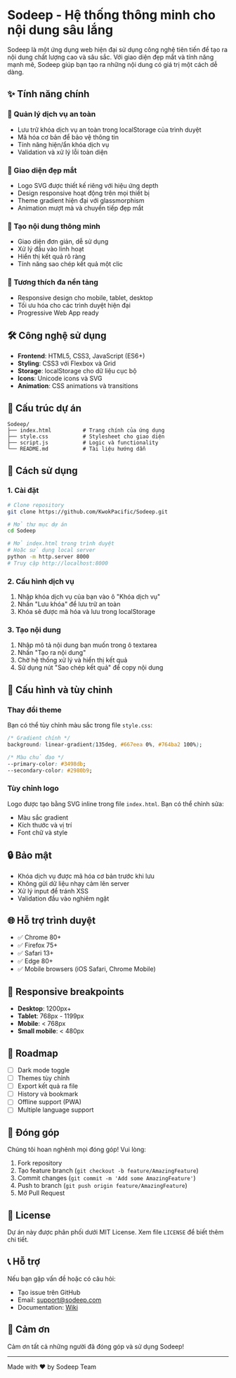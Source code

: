# Sodeep - Hệ thống thông minh cho nội dung sâu lắng

Sodeep là một ứng dụng web hiện đại sử dụng công nghệ tiên tiến để tạo ra nội dung chất lượng cao và sâu sắc. Với giao diện đẹp mắt và tính năng mạnh mẽ, Sodeep giúp bạn tạo ra những nội dung có giá trị một cách dễ dàng.

## ✨ Tính năng chính

### 🔐 Quản lý dịch vụ an toàn
- Lưu trữ khóa dịch vụ an toàn trong localStorage của trình duyệt
- Mã hóa cơ bản để bảo vệ thông tin
- Tính năng hiện/ẩn khóa dịch vụ
- Validation và xử lý lỗi toàn diện

### 🎨 Giao diện đẹp mắt
- Logo SVG được thiết kế riêng với hiệu ứng depth
- Design responsive hoạt động trên mọi thiết bị
- Theme gradient hiện đại với glassmorphism
- Animation mượt mà và chuyển tiếp đẹp mắt

### 🚀 Tạo nội dung thông minh
- Giao diện đơn giản, dễ sử dụng
- Xử lý đầu vào linh hoạt
- Hiển thị kết quả rõ ràng
- Tính năng sao chép kết quả một clic

### 📱 Tương thích đa nền tảng
- Responsive design cho mobile, tablet, desktop
- Tối ưu hóa cho các trình duyệt hiện đại
- Progressive Web App ready

## 🛠️ Công nghệ sử dụng

- **Frontend**: HTML5, CSS3, JavaScript (ES6+)
- **Styling**: CSS3 với Flexbox và Grid
- **Storage**: localStorage cho dữ liệu cục bộ
- **Icons**: Unicode icons và SVG
- **Animation**: CSS animations và transitions

## 📂 Cấu trúc dự án

```
Sodeep/
├── index.html          # Trang chính của ứng dụng
├── style.css           # Stylesheet cho giao diện
├── script.js           # Logic và functionality
└── README.md           # Tài liệu hướng dẫn
```

## 🚀 Cách sử dụng

### 1. Cài đặt
```bash
# Clone repository
git clone https://github.com/KwokPacific/Sodeep.git

# Mở thư mục dự án
cd Sodeep

# Mở index.html trong trình duyệt
# Hoặc sử dụng local server
python -m http.server 8000
# Truy cập http://localhost:8000
```

### 2. Cấu hình dịch vụ
1. Nhập khóa dịch vụ của bạn vào ô "Khóa dịch vụ"
2. Nhấn "Lưu khóa" để lưu trữ an toàn
3. Khóa sẽ được mã hóa và lưu trong localStorage

### 3. Tạo nội dung
1. Nhập mô tả nội dung bạn muốn trong ô textarea
2. Nhấn "Tạo ra nội dung"
3. Chờ hệ thống xử lý và hiển thị kết quả
4. Sử dụng nút "Sao chép kết quả" để copy nội dung

## 🔧 Cấu hình và tùy chỉnh

### Thay đổi theme
Bạn có thể tùy chỉnh màu sắc trong file `style.css`:
```css
/* Gradient chính */
background: linear-gradient(135deg, #667eea 0%, #764ba2 100%);

/* Màu chủ đạo */
--primary-color: #3498db;
--secondary-color: #2980b9;
```

### Tùy chỉnh logo
Logo được tạo bằng SVG inline trong file `index.html`. Bạn có thể chỉnh sửa:
- Màu sắc gradient
- Kích thước và vị trí
- Font chữ và style

## 🔒 Bảo mật

- Khóa dịch vụ được mã hóa cơ bản trước khi lưu
- Không gửi dữ liệu nhạy cảm lên server
- Xử lý input để tránh XSS
- Validation đầu vào nghiêm ngặt

## 🌐 Hỗ trợ trình duyệt

- ✅ Chrome 80+
- ✅ Firefox 75+
- ✅ Safari 13+
- ✅ Edge 80+
- ✅ Mobile browsers (iOS Safari, Chrome Mobile)

## 📱 Responsive breakpoints

- **Desktop**: 1200px+
- **Tablet**: 768px - 1199px
- **Mobile**: < 768px
- **Small mobile**: < 480px

## 🎯 Roadmap

- [ ] Dark mode toggle
- [ ] Themes tùy chỉnh
- [ ] Export kết quả ra file
- [ ] History và bookmark
- [ ] Offline support (PWA)
- [ ] Multiple language support

## 🤝 Đóng góp

Chúng tôi hoan nghênh mọi đóng góp! Vui lòng:

1. Fork repository
2. Tạo feature branch (`git checkout -b feature/AmazingFeature`)
3. Commit changes (`git commit -m 'Add some AmazingFeature'`)
4. Push to branch (`git push origin feature/AmazingFeature`)
5. Mở Pull Request

## 📄 License

Dự án này được phân phối dưới MIT License. Xem file `LICENSE` để biết thêm chi tiết.

## 📞 Hỗ trợ

Nếu bạn gặp vấn đề hoặc có câu hỏi:

- Tạo issue trên GitHub
- Email: support@sodeep.com
- Documentation: [Wiki](https://github.com/KwokPacific/Sodeep/wiki)

## 🙏 Cảm ơn

Cảm ơn tất cả những người đã đóng góp và sử dụng Sodeep!

---

Made with ❤️ by Sodeep Team